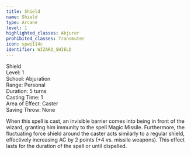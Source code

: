 ```yaml
---
title: Shield
name: Shield
type: Arcane
level: 1
highlighted_classes: Abjurer
prohibited_classes: Transmuter
icon: spwi114c
identifier: WIZARD_SHIELD
---
```

Shield  
Level: 1  
School: Abjuration  
Range: Personal  
Duration: 5 turns  
Casting Time: 1  
Area of Effect: Caster  
Saving Throw: None  
  
When this spell is cast, an invisible barrier comes into being in front of the wizard, granting him immunity to the spell Magic Missile. Furthermore, the fluctuating force shield around the caster acts similarly to a regular shield, effectively increasing AC by 2 points (+4 vs. missile weapons). This effect lasts for the duration of the spell or until dispelled.  
